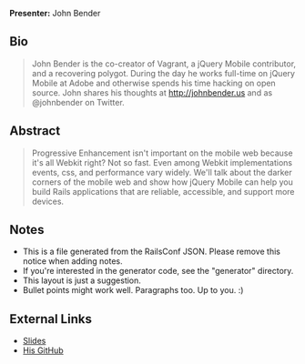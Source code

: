 **Presenter:** John Bender

## Bio

> John Bender is the co-creator of Vagrant, a jQuery Mobile contributor, and a recovering polygot. During the day he works full-time on jQuery Mobile at Adobe and otherwise spends his time hacking on open source. John shares his thoughts at http://johnbender.us and as @johnbender on Twitter.

## Abstract

> Progressive Enhancement isn't important on the mobile web because it's all Webkit right? Not so fast. Even among Webkit implementations events, css, and performance vary widely. We'll talk about the darker corners of the mobile web and show how jQuery Mobile can help you build Rails applications that are reliable, accessible, and support more devices.

## Notes

* This is a file generated from the RailsConf JSON.  Please remove this notice when adding notes.
* If you're interested in the generator code, see the "generator" directory.
* This layout is just a suggestion.
* Bullet points might work well.  Paragraphs too.  Up to you.  :)

## External Links

* [Slides](http://johnbender.github.com/presentation-jqm-rails)
* [His GitHub](http://github.com/johnbender)

